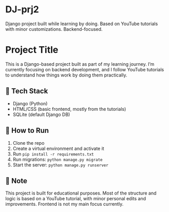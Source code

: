 # DJ-prj2
Django project built while learning by doing. Based on YouTube tutorials with minor customizations. Backend-focused.


# Project Title

This is a Django-based project built as part of my learning journey. I’m currently focusing on backend development, and I follow YouTube tutorials to understand how things work by doing them practically.

## 🔧 Tech Stack
- Django (Python)
- HTML/CSS (basic frontend, mostly from the tutorials)
- SQLite (default Django DB)

## 🚀 How to Run
1. Clone the repo
2. Create a virtual environment and activate it
3. Run `pip install -r requirements.txt`
4. Run migrations: `python manage.py migrate`
5. Start the server: `python manage.py runserver`

## 📌 Note
This project is built for educational purposes. Most of the structure and logic is based on a YouTube tutorial, with minor personal edits and improvements. Frontend is not my main focus currently.

